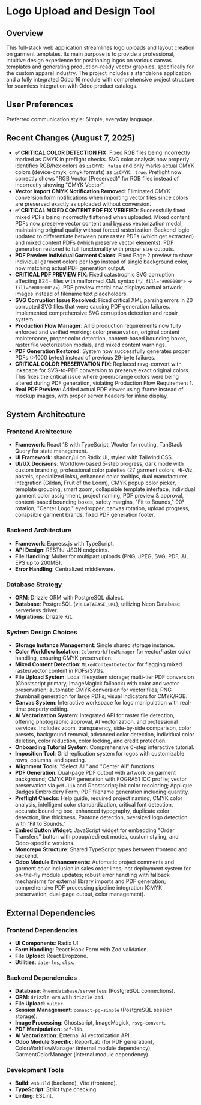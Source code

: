 # Logo Upload and Design Tool

## Overview
This full-stack web application streamlines logo uploads and layout creation on garment templates. Its main purpose is to provide a professional, intuitive design experience for positioning logos on various canvas templates and generating production-ready vector graphics, specifically for the custom apparel industry. The project includes a standalone application and a fully integrated Odoo 16 module with comprehensive project structure for seamless integration with Odoo product catalogs.

## User Preferences
Preferred communication style: Simple, everyday language.

## Recent Changes (August 7, 2025)
- **✅ CRITICAL COLOR DETECTION FIX**: Fixed RGB files being incorrectly marked as CMYK in preflight checks. SVG color analysis now properly identifies RGB/hex colors as `isCMYK: false` and only marks actual CMYK colors (device-cmyk, cmyk formats) as `isCMYK: true`. Preflight now correctly shows "RGB Vector (Preserved)" for RGB files instead of incorrectly showing "CMYK Vector".
- **Vector Import CMYK Notification Removed**: Eliminated CMYK conversion form notifications when importing vector files since colors are preserved exactly as uploaded without conversion.
- **✅ CRITICAL MIXED CONTENT PDF FIX VERIFIED**: Successfully fixed mixed PDFs being incorrectly flattened when uploaded. Mixed content PDFs now preserve vector content and bypass vectorization modal, maintaining original quality without forced rasterization. Backend logic updated to differentiate between pure raster PDFs (which get extracted) and mixed content PDFs (which preserve vector elements). PDF generation restored to full functionality with proper size outputs.
- **PDF Preview Individual Garment Colors**: Fixed Page 2 preview to show individual garment colors per logo instead of single background color, now matching actual PDF generation output.
- **CRITICAL PDF PREVIEW FIX**: Fixed catastrophic SVG corruption affecting 824+ files with malformed XML syntax (`"/ fill="#000000">` → `fill="#000000"/>`). PDF preview modal now displays actual artwork images instead of filename text placeholders.
- **SVG Corruption Issue Resolved**: Fixed critical XML parsing errors in 20 corrupted SVG files that were causing PDF generation failures. Implemented comprehensive SVG corruption detection and repair system.
- **Production Flow Manager**: All 6 production requirements now fully enforced and verified working: color preservation, original content maintenance, proper color detection, content-based bounding boxes, raster file vectorization modals, and mixed content warnings.
- **PDF Generation Restored**: System now successfully generates proper PDFs (>1000 bytes) instead of previous 29-byte failures.
- **CRITICAL COLOR PRESERVATION FIX**: Replaced rsvg-convert with Inkscape for SVG-to-PDF conversion to preserve exact original colors. This fixes the critical issue where green/orange colors were being altered during PDF generation, violating Production Flow Requirement 1.
- **Real PDF Preview**: Added actual PDF viewer using iframe instead of mockup images, with proper server headers for inline display.

## System Architecture

### Frontend Architecture
- **Framework**: React 18 with TypeScript, Wouter for routing, TanStack Query for state management.
- **UI Framework**: shadcn/ui on Radix UI, styled with Tailwind CSS.
- **UI/UX Decisions**: Workflow-based 5-step progress, dark mode with custom branding, professional color palettes (27 garment colors, Hi-Viz, pastels, specialized inks), enhanced color tooltips, dual manufacturer integration (Gildan, Fruit of the Loom), CMYK popup color picker, template grouping, smart zoom, collapsible template interface, individual garment color assignment, project naming, PDF preview & approval, content-based bounding boxes, safety margins, "Fit to Bounds," 90° rotation, "Center Logo," eyedropper, canvas rotation, upload progress, collapsible garment brands, fixed PDF generation footer.

### Backend Architecture
- **Framework**: Express.js with TypeScript.
- **API Design**: RESTful JSON endpoints.
- **File Handling**: Multer for multipart uploads (PNG, JPEG, SVG, PDF, AI, EPS up to 200MB).
- **Error Handling**: Centralized middleware.

### Database Strategy
- **ORM**: Drizzle ORM with PostgreSQL dialect.
- **Database**: PostgreSQL (via `DATABASE_URL`), utilizing Neon Database serverless driver.
- **Migrations**: Drizzle Kit.

### System Design Choices
- **Storage Instance Management**: Single shared storage instance.
- **Color Workflow Isolation**: `ColorWorkflowManager` for vector/raster color handling, ensuring CMYK preservation.
- **Mixed Content Detection**: `MixedContentDetector` for flagging mixed raster/vector content in PDFs/SVGs.
- **File Upload System**: Local filesystem storage; multi-tier PDF conversion (Ghostscript primary, ImageMagick fallback) with color and vector preservation; automatic CMYK conversion for vector files; PNG thumbnail generation for large PDFs; visual indicators for CMYK/RGB.
- **Canvas System**: Interactive workspace for logo manipulation with real-time property editing.
- **AI Vectorization System**: Integrated API for raster file detection, offering photographic approval, AI vectorization, and professional services. Includes zoom, transparency, side-by-side comparison, color presets, background removal, advanced color detection, individual color deletion, color reduction, color locking, and credit protection.
- **Onboarding Tutorial System**: Comprehensive 6-step interactive tutorial.
- **Imposition Tool**: Grid replication system for logos with customizable rows, columns, and spacing.
- **Alignment Tools**: "Select All" and "Center All" functions.
- **PDF Generation**: Dual-page PDF output with artwork on garment background; CMYK PDF generation with FOGRA51 ICC profile; vector preservation via `pdf-lib` and Ghostscript; ink color recoloring; Applique Badges Embroidery Form; PDF filename generation including quantity.
- **Preflight Checks**: Help guide, required project naming, CMYK color analysis, intelligent color standardization, critical font detection, accurate bounding box, enhanced typography, duplicate color detection, line thickness, Pantone detection, oversized logo detection with "Fit to Bounds."
- **Embed Button Widget**: JavaScript widget for embedding "Order Transfers" button with popup/redirect modes, custom styling, and Odoo-specific versions.
- **Monorepo Structure**: Shared TypeScript types between frontend and backend.
- **Odoo Module Enhancements**: Automatic project comments and garment color inclusion in sales order lines; hot deployment system for on-the-fly module updates; robust error handling with fallback mechanisms for external library imports and PDF generation; comprehensive PDF processing pipeline integration (CMYK preservation, dual-page output, color management).

## External Dependencies

### Frontend Dependencies
- **UI Components**: Radix UI.
- **Form Handling**: React Hook Form with Zod validation.
- **File Upload**: React Dropzone.
- **Utilities**: `date-fns`, `clsx`.

### Backend Dependencies
- **Database**: `@neondatabase/serverless` (PostgreSQL connections).
- **ORM**: `drizzle-orm` with `drizzle-zod`.
- **File Upload**: `multer`.
- **Session Management**: `connect-pg-simple` (PostgreSQL session storage).
- **Image Processing**: Ghostscript, ImageMagick, `rsvg-convert`.
- **PDF Manipulation**: `pdf-lib`.
- **AI Vectorization**: External AI vectorization API.
- **Odoo Module Specific**: ReportLab (for PDF generation), ColorWorkflowManager (internal module dependency), GarmentColorManager (internal module dependency).

### Development Tools
- **Build**: `esbuild` (backend), Vite (frontend).
- **TypeScript**: Strict type checking.
- **Linting**: ESLint.